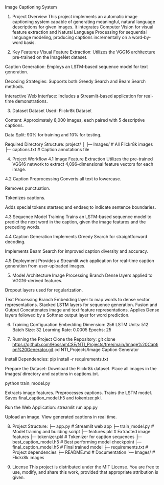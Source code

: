 Image Captioning System
1. Project Overview
This project implements an automatic image captioning system capable of generating meaningful, natural language descriptions for given images.
It integrates Computer Vision for visual feature extraction and Natural Language Processing for sequential language modeling, producing captions incrementally on a word-by-word basis.

2. Key Features
Visual Feature Extraction: Utilizes the VGG16 architecture pre-trained on the ImageNet dataset.

Caption Generation: Employs an LSTM-based sequence model for text generation.

Decoding Strategies: Supports both Greedy Search and Beam Search methods.

Interactive Web Interface: Includes a Streamlit-based application for real-time demonstrations.

3. Dataset
Dataset Used: Flickr8k Dataset

Content: Approximately 8,000 images, each paired with 5 descriptive captions.

Data Split: 90% for training and 10% for testing.

Required Directory Structure:
project/
│
├─ Images/             # All Flickr8k images
├─ captions.txt        # Caption annotations file

4. Project Workflow
4.1 Image Feature Extraction
Utilizes the pre-trained VGG16 network to extract 4,096-dimensional feature vectors for each image.

4.2 Caption Preprocessing
Converts all text to lowercase.

Removes punctuation.

Tokenizes captions.

Adds special tokens startseq and endseq to indicate sentence boundaries.

4.3 Sequence Model Training
Trains an LSTM-based sequence model to predict the next word in the caption, given the image features and the preceding words.

4.4 Caption Generation
Implements Greedy Search for straightforward decoding.

Implements Beam Search for improved caption diversity and accuracy.

4.5 Deployment
Provides a Streamlit web application for real-time caption generation from user-uploaded images.

5. Model Architecture
Image Processing Branch
Dense layers applied to VGG16-derived features.

Dropout layers used for regularization.

Text Processing Branch
Embedding layer to map words to dense vector representations.
Stacked LSTM layers for sequence generation.
Fusion and Output
Concatenates image and text feature representations.
Applies Dense layers followed by a Softmax output layer for word prediction.

6. Training Configuration
Embedding Dimension: 256
LSTM Units: 512
Batch Size: 32
Learning Rate: 0.0005
Epochs: 25

7. Running the Project
Clone the Repository:
git clone https://github.com/HossamCSE/NTI_Projects/tree/main/Image%20Caption%20Generator.git
cd NTI_Projects/Image Caption Generator

Install Dependencies:
pip install -r requirements.txt

Prepare the Dataset:
Download the Flickr8k dataset.
Place all images in the Images/ directory and captions in captions.txt.

python train_model.py

Extracts image features.
Preprocesses captions.
Trains the LSTM model.
Saves final_caption_model.h5 and tokenizer.pkl.

Run the Web Application:
streamlit run app.py

Upload an image.
View generated captions in real time.

8. Project Structure:
├─ app.py                  # Streamlit web app
├─ train_model.py          # Model training and building script
├─ features.pkl            # Extracted image features
├─ tokenizer.pkl           # Tokenizer for caption sequences
├─ best_caption_model.h5   # Best performing model checkpoint
├─ final_caption_model.h5  # Final trained model
├─ requirements.txt        # Project dependencies
├─ README.md               # Documentation
└─ Images/                 # Flickr8k images

9. License
This project is distributed under the MIT License.
You are free to use, modify, and share this work, provided that appropriate attribution is given.
